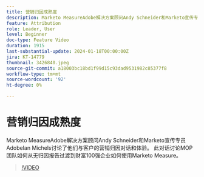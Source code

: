 ```yaml
---
title: 营销归因成熟度
description: Marketo MeasureAdobe解决方案顾问Andy Schneider和Marketo宣传专员AdobeIan Michels讨论了他们与客户的营销归因对话和体验。  此对话讨论MOP团队如何从无归因报告过渡到财富100强企业如何使用Marketo Measure。
feature: Attribution
role: Leader, User
level: Beginner
doc-type: Feature Video
duration: 1915
last-substantial-update: 2024-01-18T00:00:00Z
jira: KT-14779
thumbnail: 3426840.jpeg
source-git-commit: a18003bc18bd1f99d15c93dad9531982c85377f8
workflow-type: tm+mt
source-wordcount: '92'
ht-degree: 0%

---
```



# 营销归因成熟度

Marketo MeasureAdobe解决方案顾问Andy Schneider和Marketo宣传专员AdobeIan Michels讨论了他们与客户的营销归因对话和体验。  此对话讨论MOP团队如何从无归因报告过渡到财富100强企业如何使用Marketo Measure。

>[!VIDEO](https://video.tv.adobe.com/v/3426840/?learn=on)

